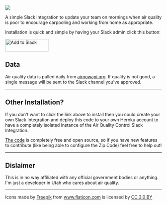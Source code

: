 <img src="https://user-images.githubusercontent.com/6401893/51661128-24c07600-1f6d-11e9-88ea-032648f1101b.png">

A simple Slack integration to update your team on mornings when air quality is poor to encourage carpooling and working from home as appropriate.

Installation is quick and simple by having your Slack admin click this button: 

<a href="https://slack.com/oauth/authorize?client_id=334673942833.530364225924&scope=incoming-webhook"><img alt="Add to Slack" height="40" width="139" src="https://platform.slack-edge.com/img/add_to_slack.png" srcset="https://platform.slack-edge.com/img/add_to_slack.png 1x, https://platform.slack-edge.com/img/add_to_slack@2x.png 2x" /></a>

## Data

Air quality data is pulled daily from [airnowapi.org](https://docs.airnowapi.org). If quality is not good, a single message will be sent to the Slack channel you've approved.

<hr>

## Other Installation?

If you don't want to click the link above to install then you could create your own Slack Integration and deploy this code to your own Heroku account to have a completely isolated instance of the Air Quality Control Slack Integration.

[The code](https://github.com/troylelandshields/airqualitycontrol) is completely free and open source, so if you have new features to contribute (like being able to configure the Zip Code) feel free to help out!

<hr>

## Dislaimer

This is in no way affiliated with any official government bodies or anything. I'm just a developer in Utah who cares about air quality.

<hr>

<div>Icons made by <a href="https://www.freepik.com/" title="Freepik">Freepik</a> from <a href="https://www.flaticon.com/" 			    title="Flaticon">www.flaticon.com</a> is licensed by <a href="http://creativecommons.org/licenses/by/3.0/" 			    title="Creative Commons BY 3.0" target="_blank">CC 3.0 BY</a></div>
